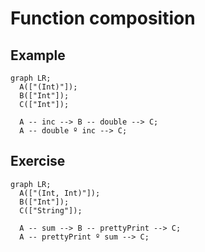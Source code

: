 # Function composition

## Example

```mermaid
graph LR;
  A(["(Int)"]);
  B(["Int"]);
  C(["Int"]);
  
  A -- inc --> B -- double --> C;
  A -- double º inc --> C;
```

## Exercise

```mermaid
graph LR;
  A(["(Int, Int)"]);
  B(["Int"]);
  C(["String"]);

  A -- sum --> B -- prettyPrint --> C;
  A -- prettyPrint º sum --> C;
```
